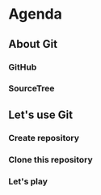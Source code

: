 # Agenda
## About Git
### GitHub
### SourceTree

## Let's use Git
### Create repository
### Clone this repository
### Let's play


